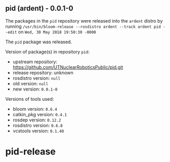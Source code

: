 ## pid (ardent) - 0.0.1-0

The packages in the `pid` repository were released into the `ardent` distro by running `/usr/bin/bloom-release --rosdistro ardent --track ardent pid --edit` on `Wed, 30 May 2018 19:50:30 -0000`

The `pid` package was released.

Version of package(s) in repository `pid`:

- upstream repository: https://github.com/UTNuclearRoboticsPublic/pid.git
- release repository: unknown
- rosdistro version: `null`
- old version: `null`
- new version: `0.0.1-0`

Versions of tools used:

- bloom version: `0.6.4`
- catkin_pkg version: `0.4.1`
- rosdep version: `0.12.2`
- rosdistro version: `0.6.8`
- vcstools version: `0.1.40`


# pid-release